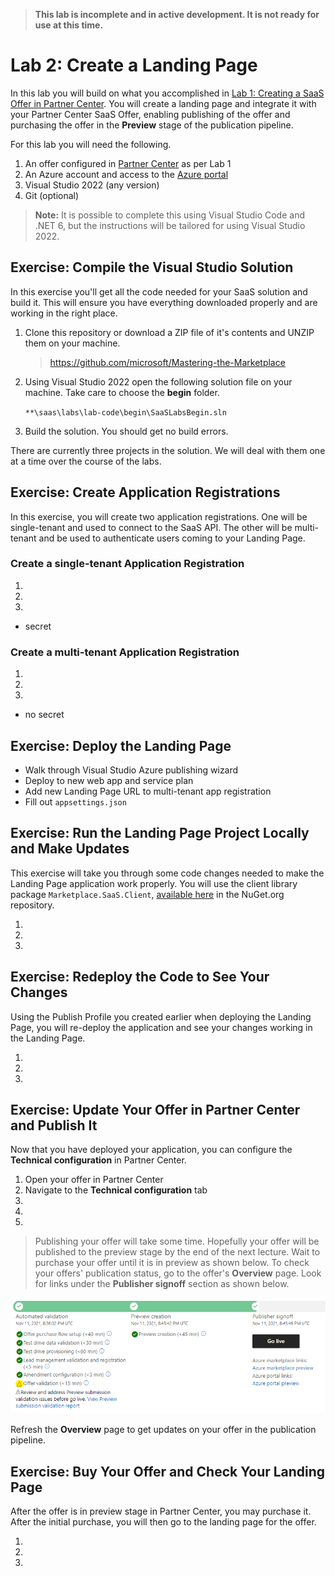 > **This lab is incomplete and in active development. It is not ready for use at this time.**

# Lab 2: Create a Landing Page

In this lab you will build on what you accomplished in [Lab 1: Creating a SaaS Offer in Partner Center](../lab1-create-pc-offer/README.md). You will create a landing page and integrate it with your Partner Center SaaS Offer, enabling publishing of the offer and purchasing the offer in the **Preview** stage of the publication pipeline.

For this lab you will need the following.


1. An offer configured in [Partner Center](https://partner.microsoft.com/en-us/dashboard) as per Lab 1
1. An Azure account and access to the [Azure portal](https://portal.azure.com/)
1. Visual Studio 2022 (any version)
1. Git (optional)

> **Note:** It is possible to complete this using Visual Studio Code and .NET 6, but the instructions will be tailored for using Visual Studio 2022.

## Exercise: Compile the Visual Studio Solution

In this exercise you'll get all the code needed for your SaaS solution and build it. This will ensure you have everything downloaded properly and are working in the right place.

1. Clone this repository or download a ZIP file of it's contents and UNZIP them on your machine.
    > https://github.com/microsoft/Mastering-the-Marketplace

2. Using Visual Studio 2022 open the following solution file on your machine. Take care to choose the **begin** folder.

    `**\saas\labs\lab-code\begin\SaaSLabsBegin.sln`

3. Build the solution. You should get no build errors.

There are currently three projects in the solution. We will deal with them one at a time over the course of the labs.

## Exercise: Create Application Registrations

In this exercise, you will create two application registrations. One will be single-tenant and used to connect to the SaaS API. The other will be multi-tenant and be used to authenticate users coming to your Landing Page.

### Create a single-tenant Application Registration

1.
1.
1.

- secret

### Create a multi-tenant Application Registration

1.
1.
1.

- no secret

## Exercise: Deploy the Landing Page

- Walk through Visual Studio Azure publishing wizard
- Deploy to new web app and service plan
- Add new Landing Page URL to multi-tenant app registration
- Fill out `appsettings.json`

## Exercise: Run the Landing Page Project Locally and Make Updates

This exercise will take you through some code changes needed to make the Landing Page application work properly. You will use the client library package `Marketplace.SaaS.Client`, [available here](https://www.nuget.org/packages/Marketplace.SaaS.Client) in the NuGet.org repository. 

1.
1.
1.

## Exercise: Redeploy the Code to See Your Changes

Using the Publish Profile you created earlier when deploying the Landing Page, you will re-deploy the application and see your changes working in the Landing Page.

1.
1.
1.

## Exercise: Update Your Offer in Partner Center and Publish It

Now that you have deployed your application, you can configure the **Technical configuration** in Partner Center.

1. Open your offer in Partner Center
1. Navigate to the **Technical configuration** tab
1.
1.
1.


> Publishing your offer will take some time. Hopefully your offer will be published to the preview stage by the end of the next lecture. Wait to purchase your offer until it is in preview as shown below. 
> To check your offers' publication status, go to the offer's **Overview** page. Look for links under the **Publisher signoff** section as shown below.

![Offer Overview](../lab-images/01.png)

Refresh the **Overview** page to get updates on your offer in the publication pipeline.

## Exercise: Buy Your Offer and Check Your Landing Page

After the offer is in preview stage in Partner Center, you may purchase it. After the initial purchase, you will then go to the landing page for the offer.

1.
1.
1.








 